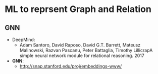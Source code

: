 # ML to reprsent Graph and Relation

## GNN
- DeepMind:
	- Adam Santoro, David Raposo, David G.T. Barrett, Mateusz Malinowski,
Razvan Pascanu, Peter Battaglia, Timothy LillicrapA simple neural network module for relational reasoning. 2017
- **GNN**:
	- http://snap.stanford.edu/proj/embeddings-www/